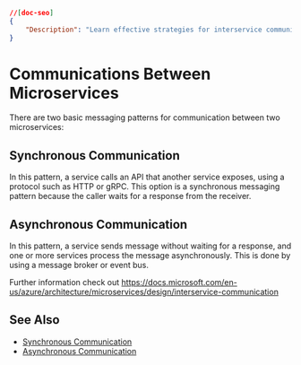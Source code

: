 ```json
//[doc-seo]
{
    "Description": "Learn effective strategies for interservice communication in microservices, covering both synchronous and asynchronous messaging patterns."
}
```

# Communications Between Microservices

There are two basic messaging patterns for communication between two microservices:

## Synchronous Communication

In this pattern, a service calls an API that another service exposes,  using a protocol such as HTTP or gRPC. This option is a synchronous  messaging pattern because the caller waits for a response from the  receiver.

## Asynchronous Communication

In this pattern, a service sends message without waiting for a response, and one or more services process the message asynchronously. This is done by using a message broker or event bus.

Further information check out https://docs.microsoft.com/en-us/azure/architecture/microservices/design/interservice-communication

## See Also

- [Synchronous Communication](synchronous-interservice-communication.md)
- [Asynchronous Communication](asynchronous-interservice-communication.md)
